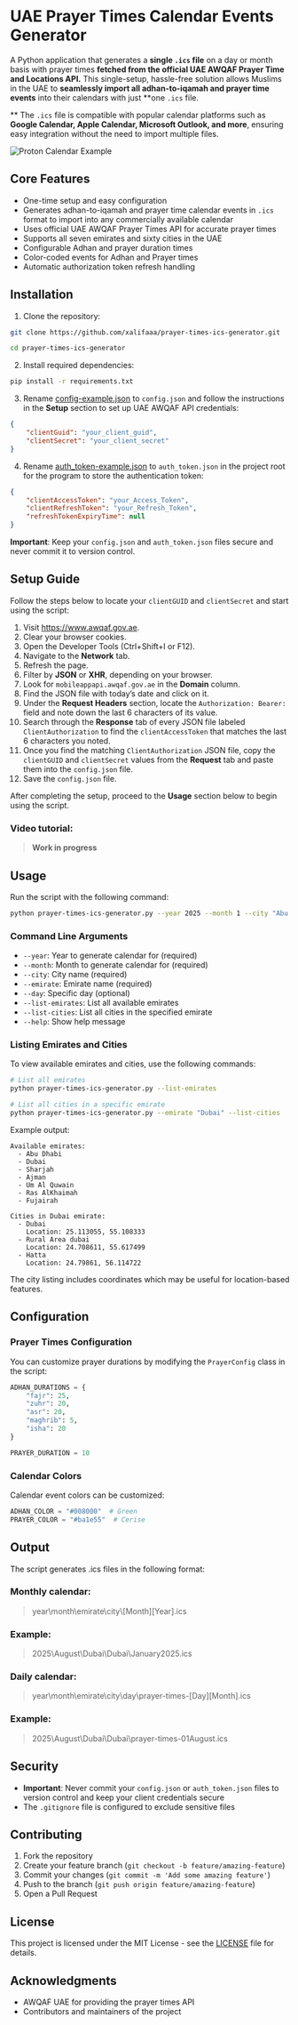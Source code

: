 # UAE Prayer Times Calendar Events Generator

A Python application that generates a **single `.ics` file** on a day or month basis with prayer times **fetched from the official UAE AWQAF Prayer Time and Locations API.** This single-setup, hassle-free solution allows Muslims in the UAE to **seamlessly import all adhan-to-iqamah and prayer time events** into their calendars with just **one `.ics` file.

** The `.ics` file is compatible with popular calendar platforms such as **Google Calendar, Apple Calendar, Microsoft Outlook, and more**, ensuring easy integration without the need to import multiple files.

![Proton Calendar Example](https://i.imgur.com/2kYTCyC.png)

## Core Features

- One-time setup and easy configuration
- Generates adhan-to-iqamah and prayer time calendar events in `.ics` format to import into any commercially available calendar
- Uses official UAE AWQAF Prayer Times API for accurate prayer times
- Supports all seven emirates and sixty cities in the UAE
- Configurable Adhan and prayer duration times
- Color-coded events for Adhan and Prayer times
- Automatic authorization token refresh handling

## Installation

1. Clone the repository:
```bash
git clone https://github.com/xalifaaa/prayer-times-ics-generator.git

cd prayer-times-ics-generator
```

2. Install required dependencies:
```bash
pip install -r requirements.txt
```

3. Rename [config-example.json](config-example.json) to `config.json` and follow the instructions in the **Setup** section to set up UAE AWQAF API credentials:
```json
{
    "clientGuid": "your_client_guid",
    "clientSecret": "your_client_secret"
}
```

4. Rename [auth_token-example.json](auth_token-example.json) to `auth_token.json` in the project root for the program to store the authentication token:
```json
{
    "clientAccessToken": "your_Access_Token",
    "clientRefreshToken": "your_Refresh_Token",
    "refreshTokenExpiryTime": null
}
```

**Important**: Keep your `config.json` and `auth_token.json` files secure and never commit it to version control.

## Setup Guide

Follow the steps below to locate your `clientGUID` and `clientSecret` and start using the script: 
1. Visit https://www.awqaf.gov.ae.
2. Clear your browser cookies.
3. Open the Developer Tools (Ctrl+Shift+I or F12).
4. Navigate to the **Network** tab.
5. Refresh the page.
6. Filter by **JSON** or **XHR**, depending on your browser.
7. Look for `mobileappapi.awqaf.gov.ae` in the **Domain** column.
8. Find the JSON file with today’s date and click on it.
9. Under the **Request Headers** section, locate the `Authorization: Bearer:` field and note down the last 6 characters of its value.
10. Search through the **Response** tab of every JSON file labeled `ClientAuthorization` to find the `clientAccessToken` that matches the last 6 characters you noted.
11. Once you find the matching `ClientAuthorization` JSON file, copy the `clientGUID` and `clientSecret` values from the **Request** tab and paste them into the `config.json` file.
12. Save the `config.json` file.

After completing the setup, proceed to the **Usage** section below to begin using the script.

### Video tutorial:

> **Work in progress**

## Usage

Run the script with the following command:
```bash
python prayer-times-ics-generator.py --year 2025 --month 1 --city "Abu Dhabi" --emirate "Abu Dhabi"
```

### Command Line Arguments

- `--year`: Year to generate calendar for (required)
- `--month`: Month to generate calendar for (required)
- `--city`: City name (required)
- `--emirate`: Emirate name (required)
- `--day`: Specific day (optional)
- `--list-emirates`: List all available emirates
- `--list-cities`: List all cities in the specified emirate
- `--help`: Show help message

### Listing Emirates and Cities

To view available emirates and cities, use the following commands:

```bash
# List all emirates
python prayer-times-ics-generator.py --list-emirates

# List all cities in a specific emirate
python prayer-times-ics-generator.py --emirate "Dubai" --list-cities
```

Example output:
```
Available emirates:
  - Abu Dhabi
  - Dubai
  - Sharjah
  - Ajman
  - Um Al Quwain
  - Ras AlKhaimah
  - Fujairah

Cities in Dubai emirate:
  - Dubai
    Location: 25.113055, 55.108333
  - Rural Area dubai
    Location: 24.708611, 55.617499
  - Hatta
    Location: 24.79861, 56.114722
```

The city listing includes coordinates which may be useful for location-based features.

## Configuration

### Prayer Times Configuration

You can customize prayer durations by modifying the `PrayerConfig` class in the script:

```python
ADHAN_DURATIONS = {
    "fajr": 25,
    "zuhr": 20,
    "asr": 20,
    "maghrib": 5,
    "isha": 20
}

PRAYER_DURATION = 10
```

### Calendar Colors

Calendar event colors can be customized:
```python
ADHAN_COLOR = "#008000"  # Green
PRAYER_COLOR = "#ba1e55"  # Cerise
```

## Output

The script generates .ics files in the following format:
### Monthly calendar: 
>year\\month\\emirate\\city\\[Month][Year].ics

### Example: 
>2025\August\Dubai\Dubai\January2025.ics


### Daily calendar: 
>year\\month\\emirate\\city\\day\\prayer-times-[Day][Month].ics

### Example: 
>2025\August\Dubai\Dubai\prayer-times-01August.ics

## Security

- **Important**: Never commit your `config.json` or `auth_token.json` files to version control and keep your client credentials secure
- The `.gitignore` file is configured to exclude sensitive files

## Contributing

1. Fork the repository
2. Create your feature branch (`git checkout -b feature/amazing-feature`)
3. Commit your changes (`git commit -m 'Add some amazing feature'`)
4. Push to the branch (`git push origin feature/amazing-feature`)
5. Open a Pull Request

## License

This project is licensed under the MIT License - see the [LICENSE](LICENSE) file for details.

## Acknowledgments

- AWQAF UAE for providing the prayer times API
- Contributors and maintainers of the project
